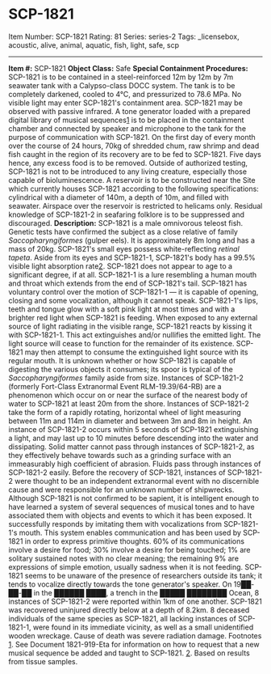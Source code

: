 # SCP-1821
Item Number: SCP-1821
Rating: 81
Series: series-2
Tags: _licensebox, acoustic, alive, animal, aquatic, fish, light, safe, scp

---

**Item #:** SCP-1821
**Object Class:** Safe
**Special Containment Procedures:** SCP-1821 is to be contained in a steel-reinforced 12m by 12m by 7m seawater tank with a Calypso-class DOCC system. The tank is to be completely darkened, cooled to 4°C, and pressurized to 78.6 MPa. No visible light may enter SCP-1821's containment area. SCP-1821 may be observed with passive infrared.
A tone generator loaded with a prepared digital library of musical sequences[1](javascript:;) is to be placed in the containment chamber and connected by speaker and microphone to the tank for the purpose of communication with SCP-1821.
On the first day of every month over the course of 24 hours, 70kg of shredded chum, raw shrimp and dead fish caught in the region of its recovery are to be fed to SCP-1821. Five days hence, any excess food is to be removed. Outside of authorized testing, SCP-1821 is not to be introduced to any living creature, especially those capable of bioluminescence.
A reservoir is to be constructed near the Site which currently houses SCP-1821 according to the following specifications: cylindrical with a diameter of 140m, a depth of 10m, and filled with seawater. Airspace over the reservoir is restricted to helicams only. Residual knowledge of SCP-1821-2 in seafaring folklore is to be suppressed and discouraged.
**Description:** SCP-1821 is a male omnivorous teleost fish. Genetic tests have confirmed the subject as a close relative of family _Saccopharyngiformes_ (gulper eels). It is approximately 8m long and has a mass of 20kg. SCP-1821's small eyes possess white-reflecting _retinal tapeta_. Aside from its eyes and SCP-1821-1, SCP-1821's body has a 99.5% visible light absorption rate[2](javascript:;). SCP-1821 does not appear to age to a significant degree, if at all.
SCP-1821-1 is a lure resembling a human mouth and throat which extends from the end of SCP-1821's tail. SCP-1821 has voluntary control over the motion of SCP-1821-1 — it is capable of opening, closing and some vocalization, although it cannot speak. SCP-1821-1's lips, teeth and tongue glow with a soft pink light at most times and with a brighter red light when SCP-1821 is feeding.
When exposed to any external source of light radiating in the visible range, SCP-1821 reacts by kissing it with SCP-1821-1. This act extinguishes and/or nullifies the emitted light. The light source will cease to function for the remainder of its existence. SCP-1821 may then attempt to consume the extinguished light source with its regular mouth. It is unknown whether or how SCP-1821 is capable of digesting the various objects it consumes; its spoor is typical of the _Saccopharyngiformes_ family aside from size.
Instances of SCP-1821-2 (formerly Fort-Class Extranormal Event RLM-19.39/64-RB) are a phenomenon which occur on or near the surface of the nearest body of water to SCP-1821 at least 20m from the shore. Instances of SCP-1821-2 take the form of a rapidly rotating, horizontal wheel of light measuring between 11m and 114m in diameter and between 3m and 8m in height. An instance of SCP-1821-2 occurs within 5 seconds of SCP-1821 extinguishing a light, and may last up to 10 minutes before descending into the water and dissipating. Solid matter cannot pass through instances of SCP-1821-2, as they effectively behave towards such as a grinding surface with an immeasurably high coefficient of abrasion. Fluids pass through instances of SCP-1821-2 easily. Before the recovery of SCP-1821, instances of SCP-1821-2 were thought to be an independent extranormal event with no discernible cause and were responsible for an unknown number of shipwrecks.
Although SCP-1821 is not confirmed to be sapient, it is intelligent enough to have learned a system of several sequences of musical tones and to have associated them with objects and events to which it has been exposed. It successfully responds by imitating them with vocalizations from SCP-1821-1's mouth. This system enables communication and has been used by SCP-1821 in order to express primitive thoughts. 60% of its communications involve a desire for food; 30% involve a desire for being touched; 1% are solitary sustained notes with no clear meaning; the remaining 9% are expressions of simple emotion, usually sadness when it is not feeding. SCP-1821 seems to be unaware of the presence of researchers outside its tank; it tends to vocalize directly towards the tone generator's speaker.
On 19██-██-██ in the ██████ ████, a trench in the █████ ████████ Ocean, 8 instances of SCP-1821-2 were reported within 1km of one another. SCP-1821 was recovered uninjured directly below at a depth of 8.2km. 8 deceased individuals of the same species as SCP-1821, all lacking instances of SCP-1821-1, were found in its immediate vicinity, as well as a small unidentified wooden wreckage. Cause of death was severe radiation damage.
Footnotes
[1](javascript:;). See Document 1821-919-Eta for information on how to request that a new musical sequence be added and taught to SCP-1821.
[2](javascript:;). Based on results from tissue samples.